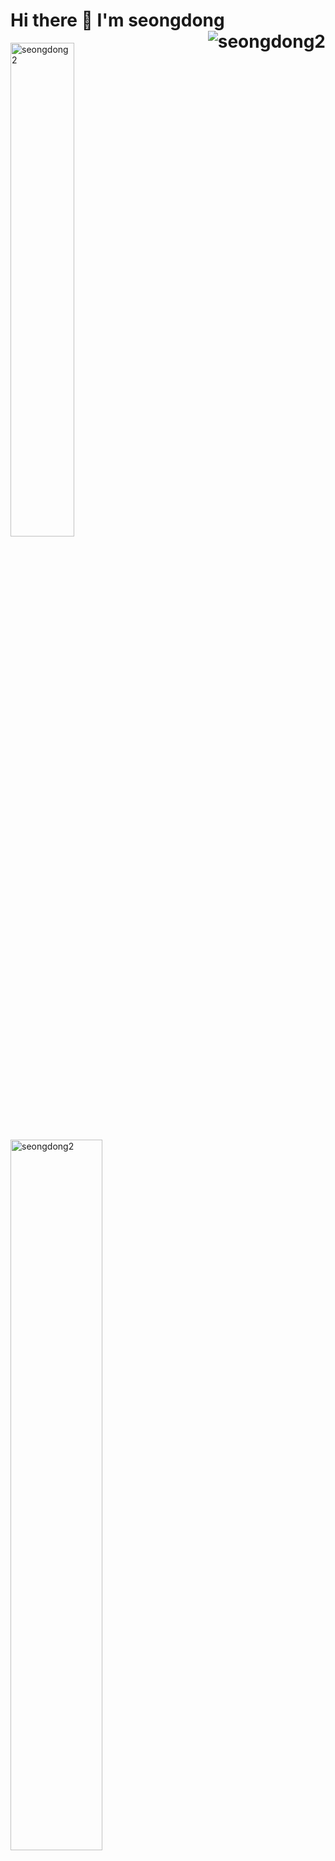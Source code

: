 <div>
  <h1>Hi there 👋  I'm seongdong<img align="right"src="https://komarev.com/ghpvc/?username=seongdong2" alt="seongdong2" />
</h1>
 <p>
    <img src="https://github-readme-stats.vercel.app/api/top-langs/?username=seongdong2&layout=compact&hide=html&langs_count=6" alt="seongdong2" width="45%" />
   <img src=https://github-readme-stats.vercel.app/api?username=seongdong2&count_private=true&show_icons=true" alt="seongdong2"  width="54%"/>
  </p>
</div>

### 🌱 I’m currently learning ...                                                                                                                                                                                                                    
- Infra 
- DevOps (Docker & k8s)
- Algorithm                                                                                                                                            
                                                                                                                                            
### 😄 What I can Do                                                                                                                                            
- Python                                                                                                                                           
- Setting Linux Server

                                                                                                                                            
                                                                                                                                          
### I have a Study Group Too !
- [IT ISSUE](http://abit.ly/r2m3rv)                                                                                                                                           
- [IT NEWS SCRAPING](https://prong-ankle-923.notion.site/f3a3d0ab476e4b3db8749b40ca9dd89d?v=7b85b52846cd45e1ac9025531dbf5819)                                                                                                                                            
                                                                                                                                       
<!--
**seongdong2/seongdong2** is a ✨ _special_ ✨ repository because its `README.md` (this file) appears on your GitHub profile.

Here are some ideas to get you started:

- 🔭 I’m currently working on ...
- 🌱 I’m currently learning ...
- 👯 I’m looking to collaborate on ...
- 🤔 I’m looking for help with ...
- 💬 Ask me about ...
- 📫 How to reach me: ...
- 😄 Pronouns: ...
- ⚡ Fun fact: ...
-->
                                                                                                                                            

                                                                                                                                            
